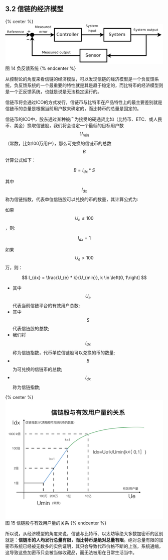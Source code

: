 ## 3.2	信链的经济模型

{% center %}
![图 14 负反馈系统](./imgs/img14.png)
图 14 负反馈系统
{% endcenter %}


从控制论的角度来看信链的经济模型，可以发现信链的经济模型是一个负反馈系统，负反馈系统的一个最重要的特性就是其是趋于稳定的，而比特币的经济模型则是一个正反馈系统，也就是说是无法稳定运行的。

信链币将会通过ICO的方式发行，信链币与比特币在产品特性上的最主要差别就是信链币的总量是根据当前用户数来确定的，而比特币的总量是固定的。

信链币的ICO中，股东通过某种被广为接受的硬通货比如（比特币、ETC、或人民币、美金）换取信链股，我们将会设定一个最低的目标用户数$$U_{min}$$（常数，比如100万用户），那么可兑换的信链币的总数$$B$$计算公式如下：

$$
B = I_{dx} * S
$$


其中$$I_{dx}$$称为信链指数，代表单位信链股可以兑换的币的数量，其计算公式为:

如果$$U_e \leqslant 100$$，则:

$$
I_{dx} = 1
$$

如果$$U_e \gt 100$$万，则：

$$
I_{dx} = \frac{U_{e} * k}{U_{min}},  k \in \left(0, 1\right]
$$


* 其中$$U_{e}$$代表当前信链平台的有效用户总数;
* 其中$$S$$代表信链股的总数;
* 我们将$$I_{dx}$$称为信链指数，代币单位信链股可以兑换的币的数量;
* $$B$$为可兑换的信链币的总数;
* $$I_{dx}$$称为信链指数;

{% center %}
![图 15 信链股与有效用户量的关系](./imgs/img15.png)
图 15 信链股与有效用户量的关系
{% endcenter %}

所以说，从经济模型的角度来说，信链与比特币、以太坊等绝大多数加密币的区别就是：**信链币的人均发行总量有限，而比特币是绝对总量有限**。绝对总量有限的加密币系统已经被无数多的实例证明，其只会导致代币价格不断的上涨，系统通缩，这导致这些加密币只会被当做收藏品，而无法被用在日常生活当中。




